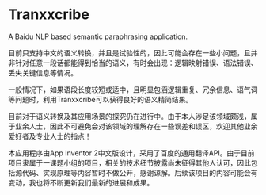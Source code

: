 # Tranxxcribe
A Baidu NLP based semantic paraphrasing application.

目前只支持中文的语义转换，并且是试验性的，因此可能会存在一些小问题，且并非针对任意一段话都能得到恰当的语义，有时会出现：逻辑映射错误、语法错误、丢失关键信息等情况。

一般情况下，如果语段长度较短或适中，且明显包涵逻辑重复、冗余信息、语气词等问题时，利用Tranxxcribe可以获得良好的语义精简结果。

目前对于语义转换及其应用场景的探究仍在进行中。由于本人涉足该领域颇浅，属于业余人士，因此不可避免会对该领域的理解存在一些误差和误区，欢迎其他业余爱好者及专业人士的指点！

本应用程序由App Inventor 2中文版设计，采用了百度的通用翻译API。由于目前项目隶属于一课题小组的项目，相关的技术细节披露尚未征得其他人认可，因此包括源代码、实现原理等内容暂时不做公开，感谢谅解。后续该项目的内容可能会有变动，我也将不断更新我们最新的进展和成果。
